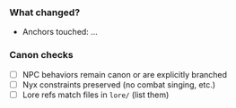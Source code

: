 ### What changed?
- Anchors touched: …

### Canon checks
- [ ] NPC behaviors remain canon or are explicitly branched
- [ ] Nyx constraints preserved (no combat singing, etc.)
- [ ] Lore refs match files in `lore/` (list them)
